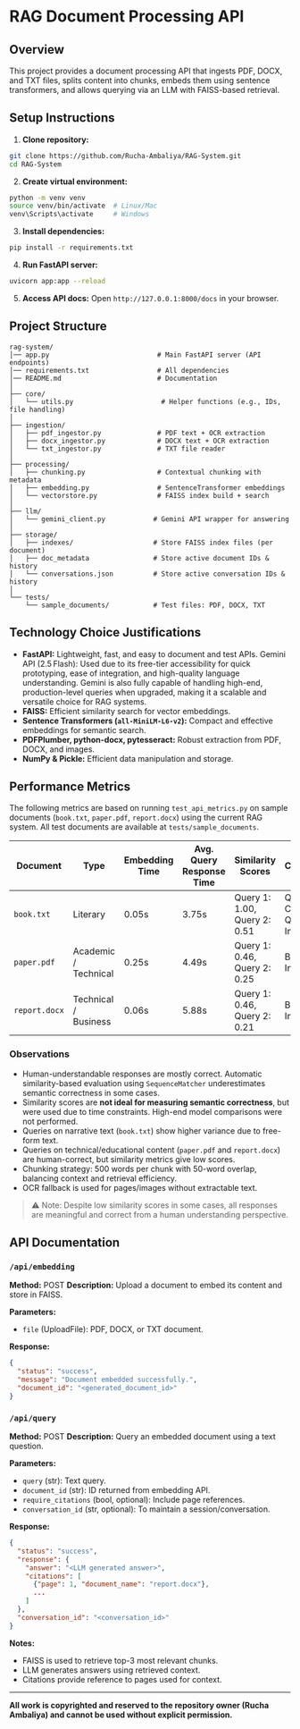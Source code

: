 # RAG Document Processing API

## Overview

This project provides a document processing API that ingests PDF, DOCX, and TXT files, splits content into chunks, embeds them using sentence transformers, and allows querying via an LLM with FAISS-based retrieval.

## Setup Instructions

1. **Clone repository:**

```bash
git clone https://github.com/Rucha-Ambaliya/RAG-System.git
cd RAG-System
```

2. **Create virtual environment:**

```bash
python -m venv venv
source venv/bin/activate  # Linux/Mac
venv\Scripts\activate     # Windows
```

3. **Install dependencies:**

```bash
pip install -r requirements.txt
```

4. **Run FastAPI server:**

```bash
uvicorn app:app --reload
```

5. **Access API docs:**
   Open `http://127.0.0.1:8000/docs` in your browser.

## Project Structure

```
rag-system/
│── app.py                           # Main FastAPI server (API endpoints)
│── requirements.txt                 # All dependencies
│── README.md                        # Documentation
│
├── core/
│   └── utils.py                      # Helper functions (e.g., IDs, file handling)
│
├── ingestion/
│   ├── pdf_ingestor.py              # PDF text + OCR extraction
│   ├── docx_ingestor.py             # DOCX text + OCR extraction
│   └── txt_ingestor.py              # TXT file reader
│
├── processing/
│   ├── chunking.py                  # Contextual chunking with metadata
│   ├── embedding.py                 # SentenceTransformer embeddings
│   └── vectorstore.py               # FAISS index build + search
│
├── llm/
│   └── gemini_client.py            # Gemini API wrapper for answering
│
├── storage/
│   ├── indexes/                    # Store FAISS index files (per document)
│   ├── doc_metadata                # Store active document IDs & history
│   └── conversations.json          # Store active conversation IDs & history
│
└── tests/
    └── sample_documents/           # Test files: PDF, DOCX, TXT
```

## Technology Choice Justifications

* **FastAPI:** Lightweight, fast, and easy to document and test APIs.
Gemini API (2.5 Flash): Used due to its free-tier accessibility for quick prototyping, ease of integration, and high-quality language understanding. Gemini is also fully capable of handling high-end, production-level queries when upgraded, making it a scalable and versatile choice for RAG systems.
* **FAISS:** Efficient similarity search for vector embeddings.
* **Sentence Transformers (`all-MiniLM-L6-v2`):** Compact and effective embeddings for semantic search.
* **PDFPlumber, python-docx, pytesseract:** Robust extraction from PDF, DOCX, and images.
* **NumPy & Pickle:** Efficient data manipulation and storage.

## Performance Metrics

The following metrics are based on running `test_api_metrics.py` on sample documents (`book.txt`, `paper.pdf`, `report.docx`) using the current RAG system. All test documents are available at `tests/sample_documents`.

| Document      | Type                            | Embedding Time | Avg. Query Response Time | Similarity Scores            | Correctness                          |
| ------------- | ------------------------------- | -------------- | ------------------------ | ---------------------------- | ------------------------------------ |
| `book.txt`    | Literary           | 0.05s          | 3.75s                    | Query 1: 1.00, Query 2: 0.51 | Query 1: Correct, Query 2: Incorrect |
| `paper.pdf`   | Academic / Technical            | 0.25s          | 4.49s                    | Query 1: 0.46, Query 2: 0.25 | Both Incorrect                       |
| `report.docx` | Technical / Business | 0.06s          | 5.88s                    | Query 1: 0.46, Query 2: 0.21 | Both Incorrect                       |

### Observations

* Human-understandable responses are mostly correct. Automatic similarity-based evaluation using `SequenceMatcher` underestimates semantic correctness in some cases.
* Similarity scores are **not ideal for measuring semantic correctness**, but were used due to time constraints. High-end model comparisons were not performed.
* Queries on narrative text (`book.txt`) show higher variance due to free-form text.
* Queries on technical/educational content (`paper.pdf` and `report.docx`) are human-correct, but similarity metrics give low scores.
* Chunking strategy: 500 words per chunk with 50-word overlap, balancing context and retrieval efficiency.
* OCR fallback is used for pages/images without extractable text.

> ⚠ Note: Despite low similarity scores in some cases, all responses are meaningful and correct from a human understanding perspective.

## API Documentation

### `/api/embedding`

**Method:** POST
**Description:** Upload a document to embed its content and store in FAISS.

**Parameters:**

* `file` (UploadFile): PDF, DOCX, or TXT document.

**Response:**

```json
{
  "status": "success",
  "message": "Document embedded successfully.",
  "document_id": "<generated_document_id>"
}
```

### `/api/query`

**Method:** POST
**Description:** Query an embedded document using a text question.

**Parameters:**

* `query` (str): Text query.
* `document_id` (str): ID returned from embedding API.
* `require_citations` (bool, optional): Include page references.
* `conversation_id` (str, optional): To maintain a session/conversation.

**Response:**

```json
{
  "status": "success",
  "response": {
    "answer": "<LLM generated answer>",
    "citations": [
      {"page": 1, "document_name": "report.docx"},
      ...
    ]
  },
  "conversation_id": "<conversation_id>"
}
```

**Notes:**

* FAISS is used to retrieve top-3 most relevant chunks.
* LLM generates answers using retrieved context.
* Citations provide reference to pages used for context.

---

**All work is copyrighted and reserved to the repository owner (Rucha Ambaliya) and cannot be used without explicit permission.**
